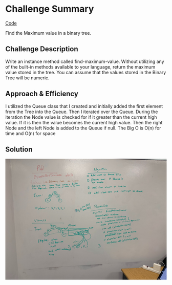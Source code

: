 # Challenge Summary
[Code](/code401challenges/src/main/java/code401challenges/tree/Tree.java)
<!-- Short summary or background information -->
Find the Maximum value in a binary tree.
## Challenge Description
<!-- Description of the challenge -->

Write an instance method called find-maximum-value. Without utilizing any of the built-in methods available to your language, return the maximum value stored in the tree. You can assume that the values stored in the Binary Tree will be numeric.
## Approach & Efficiency
<!-- What approach did you take? Why? What is the Big O space/time for this approach? -->
I utilized the Queue class that I created and initially added the first element from the Tree into the Queue. Then I iterated over the Queue.
During the iteration the Node value is checked for if it greater than the current high value. If it is then the value becomes the current high value. Then the right Node and the left Node is added to the Queue if null.
The Big O is O(n) for time and O(n) for space
## Solution
<!-- Embedded whiteboard image -->
![](../assets/breadth-first.jpg)